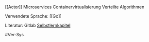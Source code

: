 [[Actor]]
Microservices
Containervirtualisierung
Verteilte Algorithmen 

Verwendete Sprache: [[Go]]


Literatur:
Gitlab [Selbstlernkapitel](https://gitlab.lrz.de/vss/semester/ob-24ws/ob-24ws/-/tree/main/Slides?ref_type=heads)

#Ver-Sys 


